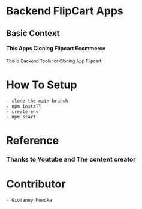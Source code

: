 # Backend FlipCart Apps
## Basic Context
#### This Apps Cloning Flipcart Ecommerce
<sub>This is Backend Tools for Cloning App Flipcart</sub>


# How To Setup
    - clone the main branch
    - npm install
    - create env
    - npm start


# Reference
### Thanks to Youtube and The content creator

# Contributor
    - Giofanny Mowoka